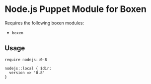 # Node.js Puppet Module for Boxen

Requires the following boxen modules:

* `boxen`

## Usage

```puppet
require nodejs::0-8

nodejs::local { $dir:
  version => '0.8'
}
```
